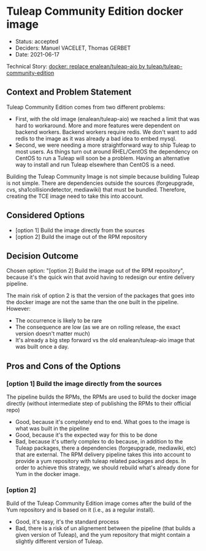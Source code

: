 # Tuleap Community Edition docker image

* Status: accepted
* Deciders: Manuel VACELET, Thomas GERBET
* Date: 2021-06-17

Technical Story: [docker: replace enalean/tuleap-aio by tuleap/tuleap-community-edition](https://tuleap.net/plugins/tracker/?aid=21334)

## Context and Problem Statement

Tuleap Community Edition comes from two different problems:
* First, with the old image (enalean/tuleap-aio) we reached a limit that was hard to workaround. More and more features
  were dependent on backend workers. Backend workers require redis. We don't want to add redis to the image as it was
  already a bad idea to embed mysql.
* Second, we were needing a more straightforward way to ship Tuleap to most users. As things turn out around RHEL/CentOS
  the dependency on CentOS to run a Tuleap will soon be a problem. Having an alternative way to install and run Tuleap
  elsewhere than CentOS is a need.

Building the Tuleap Community Image is not simple because building Tuleap is not simple. There are dependencies outside
the sources (forgeupgrade, cvs, sha1collisiondetector, mediawiki) that must be bundled. Therefore, creating the TCE
image need to take this into account.

## Considered Options

* [option 1] Build the image directly from the sources
* [option 2] Build the image out of the RPM repository

## Decision Outcome

Chosen option: "[option 2] Build the image out of the RPM repository", because it's the quick win that avoid having to
redesign our entire delivery pipeline.

The main risk of option 2 is that the version of the packages that goes into the docker image are not the same than the
one built in the pipeline. However:
* The occurrence is likely to be rare
* The consequence are low (as we are on rolling release, the exact version doesn't matter much)
* It's already a big step forward vs the old enalean/tuleap-aio image that was built once a day.

## Pros and Cons of the Options <!-- optional -->

### [option 1]  Build the image directly from the sources

The pipeline builds the RPMs, the RPMs are used to build the docker image directly (without intermediate step of publishing
the RPMs to their official repo)

* Good, because it's completely end to end. What goes to the image is what was built in the pipeline
* Good, because it's the expected way for this to be done
* Bad, because it's utterly complex to do because, in addition to the Tuleap packages, there a dependencies (forgeupgrade,
  mediawiki, etc) that are external. The RPM delivery pipeline takes this into account to provide a yum repository with
  tuleap related packages and deps. In order to achieve this strategy, we should rebuild what's already done for Yum
  in the docker image.

### [option 2]

Build of the Tuleap Community Edition image comes after the build of the Yum repository and is based on it (i.e., as a regular install).

* Good, it's easy, it's the standard process
* Bad, there is a risk of un alignement between the pipeline (that builds a given version of Tuleap), and the yum repository that might
  contain a slightly different version of Tuleap.
